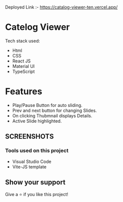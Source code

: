Deployed Link :- https://catalog-viewer-ten.vercel.app/


# Catelog Viewer

Tech stack used:

* Html
* CSS
* React JS
* Material UI
* TypeScript

# Features

* Play/Pause Button for auto sliding.
* Prev and next button for changing Slides.
* On clicking Thubmnail displays Details.
* Active Slide highlighted.


## SCREENSHOTS



### Tools used on this project

- Visual Studio Code
- Vite-JS template


## Show your support

Give a ⭐️ if you like this project!






